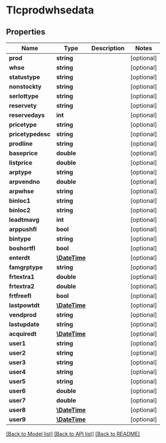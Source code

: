 # TIcprodwhsedata

## Properties
Name | Type | Description | Notes
------------ | ------------- | ------------- | -------------
**prod** | **string** |  | [optional] 
**whse** | **string** |  | [optional] 
**statustype** | **string** |  | [optional] 
**nonstockty** | **string** |  | [optional] 
**serlottype** | **string** |  | [optional] 
**reservety** | **string** |  | [optional] 
**reservedays** | **int** |  | [optional] 
**pricetype** | **string** |  | [optional] 
**pricetypedesc** | **string** |  | [optional] 
**prodline** | **string** |  | [optional] 
**baseprice** | **double** |  | [optional] 
**listprice** | **double** |  | [optional] 
**arptype** | **string** |  | [optional] 
**arpvendno** | **double** |  | [optional] 
**arpwhse** | **string** |  | [optional] 
**binloc1** | **string** |  | [optional] 
**binloc2** | **string** |  | [optional] 
**leadtmavg** | **int** |  | [optional] 
**arppushfl** | **bool** |  | [optional] 
**bintype** | **string** |  | [optional] 
**boshortfl** | **bool** |  | [optional] 
**enterdt** | [**\DateTime**](\DateTime.md) |  | [optional] 
**famgrptype** | **string** |  | [optional] 
**frtextra1** | **double** |  | [optional] 
**frtextra2** | **double** |  | [optional] 
**frtfreefl** | **bool** |  | [optional] 
**lastpowtdt** | [**\DateTime**](\DateTime.md) |  | [optional] 
**vendprod** | **string** |  | [optional] 
**lastupdate** | **string** |  | [optional] 
**acquiredt** | [**\DateTime**](\DateTime.md) |  | [optional] 
**user1** | **string** |  | [optional] 
**user2** | **string** |  | [optional] 
**user3** | **string** |  | [optional] 
**user4** | **string** |  | [optional] 
**user5** | **string** |  | [optional] 
**user6** | **double** |  | [optional] 
**user7** | **double** |  | [optional] 
**user8** | [**\DateTime**](\DateTime.md) |  | [optional] 
**user9** | [**\DateTime**](\DateTime.md) |  | [optional] 

[[Back to Model list]](../README.md#documentation-for-models) [[Back to API list]](../README.md#documentation-for-api-endpoints) [[Back to README]](../README.md)


